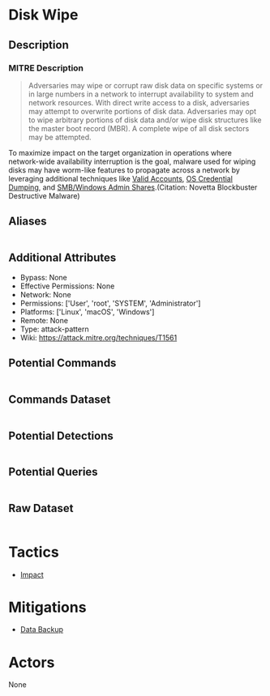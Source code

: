 
# Disk Wipe

## Description

### MITRE Description

> Adversaries may wipe or corrupt raw disk data on specific systems or in large numbers in a network to interrupt availability to system and network resources. With direct write access to a disk, adversaries may attempt to overwrite portions of disk data. Adversaries may opt to wipe arbitrary portions of disk data and/or wipe disk structures like the master boot record (MBR). A complete wipe of all disk sectors may be attempted.

To maximize impact on the target organization in operations where network-wide availability interruption is the goal, malware used for wiping disks may have worm-like features to propagate across a network by leveraging additional techniques like [Valid Accounts](https://attack.mitre.org/techniques/T1078), [OS Credential Dumping](https://attack.mitre.org/techniques/T1003), and [SMB/Windows Admin Shares](https://attack.mitre.org/techniques/T1021/002).(Citation: Novetta Blockbuster Destructive Malware)

## Aliases

```

```

## Additional Attributes

* Bypass: None
* Effective Permissions: None
* Network: None
* Permissions: ['User', 'root', 'SYSTEM', 'Administrator']
* Platforms: ['Linux', 'macOS', 'Windows']
* Remote: None
* Type: attack-pattern
* Wiki: https://attack.mitre.org/techniques/T1561

## Potential Commands

```

```

## Commands Dataset

```

```

## Potential Detections

```json

```

## Potential Queries

```json

```

## Raw Dataset

```json

```

# Tactics


* [Impact](../tactics/Impact.md)


# Mitigations


* [Data Backup](../mitigations/Data-Backup.md)


# Actors

None
